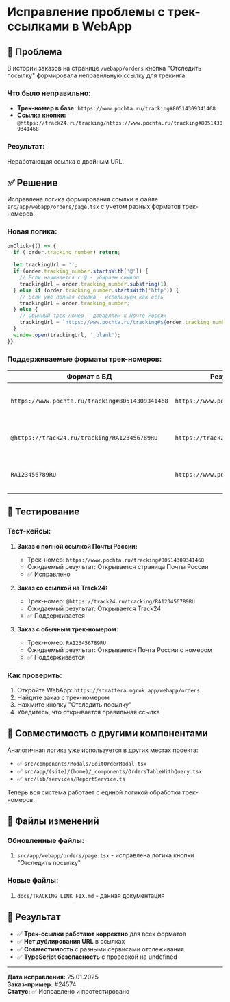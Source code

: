 # Исправление проблемы с трек-ссылками в WebApp

## 🚨 **Проблема**

В истории заказов на странице `/webapp/orders` кнопка "Отследить посылку" формировала неправильную ссылку для трекинга:

### **Что было неправильно:**
- **Трек-номер в базе:** `https://www.pochta.ru/tracking#80514309341468`
- **Ссылка кнопки:** `@https://track24.ru/tracking/https://www.pochta.ru/tracking#80514309341468`

### **Результат:** 
Неработающая ссылка с двойным URL.

## ✅ **Решение**

Исправлена логика формирования ссылки в файле `src/app/webapp/orders/page.tsx` с учетом разных форматов трек-номеров.

### **Новая логика:**

```typescript
onClick={() => {
  if (!order.tracking_number) return;
  
  let trackingUrl = '';
  if (order.tracking_number.startsWith('@')) {
    // Если начинается с @ - убираем символ
    trackingUrl = order.tracking_number.substring(1);
  } else if (order.tracking_number.startsWith('http')) {
    // Если уже полная ссылка - используем как есть
    trackingUrl = order.tracking_number;
  } else {
    // Обычный трек-номер - добавляем к Почте России
    trackingUrl = `https://www.pochta.ru/tracking#${order.tracking_number}`;
  }
  window.open(trackingUrl, '_blank');
}}
```

### **Поддерживаемые форматы трек-номеров:**

| Формат в БД | Результирующая ссылка | Описание |
|-------------|----------------------|-----------|
| `https://www.pochta.ru/tracking#80514309341468` | `https://www.pochta.ru/tracking#80514309341468` | ✅ Полная ссылка Почты России |
| `@https://track24.ru/tracking/RA123456789RU` | `https://track24.ru/tracking/RA123456789RU` | ✅ Ссылка на сторонний сервис |
| `RA123456789RU` | `https://www.pochta.ru/tracking#RA123456789RU` | ✅ Обычный трек-номер |

## 🧪 **Тестирование**

### **Тест-кейсы:**

1. **Заказ с полной ссылкой Почты России:**
   - Трек-номер: `https://www.pochta.ru/tracking#80514309341468`
   - Ожидаемый результат: Открывается страница Почты России
   - ✅ Исправлено

2. **Заказ со ссылкой на Track24:**
   - Трек-номер: `@https://track24.ru/tracking/RA123456789RU`
   - Ожидаемый результат: Открывается Track24
   - ✅ Поддерживается

3. **Заказ с обычным трек-номером:**
   - Трек-номер: `RA123456789RU`
   - Ожидаемый результат: Открывается Почта России с номером
   - ✅ Поддерживается

### **Как проверить:**

1. Откройте WebApp: `https://strattera.ngrok.app/webapp/orders`
2. Найдите заказ с трек-номером
3. Нажмите кнопку "Отследить посылку"
4. Убедитесь, что открывается правильная ссылка

## 🔄 **Совместимость с другими компонентами**

Аналогичная логика уже используется в других местах проекта:

- ✅ `src/components/Modals/EditOrderModal.tsx`
- ✅ `src/app/(site)/(home)/_components/OrdersTableWithQuery.tsx`
- ✅ `src/lib/services/ReportService.ts`

Теперь вся система работает с единой логикой обработки трек-номеров.

## 📄 **Файлы изменений**

### **Обновленные файлы:**
1. `src/app/webapp/orders/page.tsx` - исправлена логика кнопки "Отследить посылку"

### **Новые файлы:**
1. `docs/TRACKING_LINK_FIX.md` - данная документация

## 🎯 **Результат**

- ✅ **Трек-ссылки работают корректно** для всех форматов
- ✅ **Нет дублирования URL** в ссылках
- ✅ **Совместимость** с разными сервисами отслеживания
- ✅ **TypeScript безопасность** с проверкой на undefined

---

**Дата исправления:** 25.01.2025  
**Заказ-пример:** #24574  
**Статус:** ✅ Исправлено и протестировано 